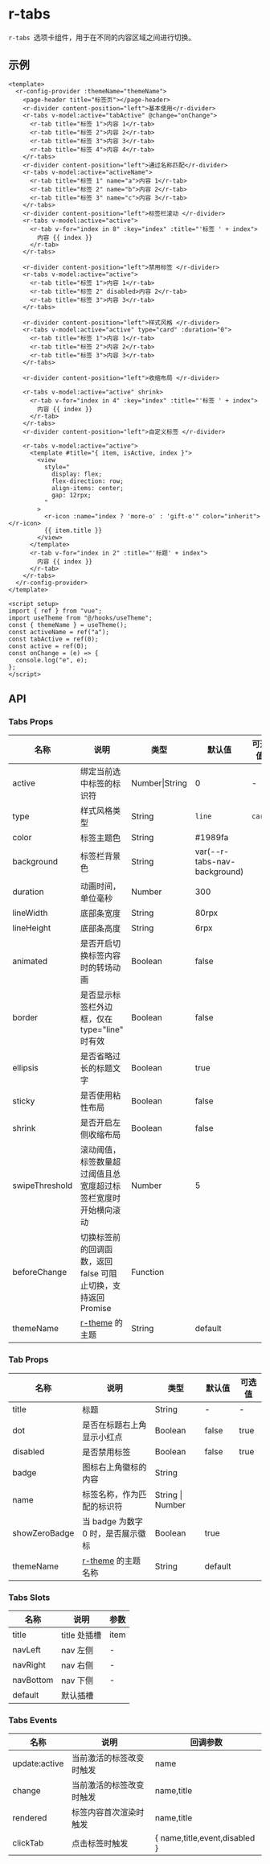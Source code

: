 # r-tabs

`r-tabs `选项卡组件，用于在不同的内容区域之间进行切换。

## 示例

```vue
<template>
  <r-config-provider :themeName="themeName">
    <page-header title="标签页"></page-header>
    <r-divider content-position="left">基本使用</r-divider>
    <r-tabs v-model:active="tabActive" @change="onChange">
      <r-tab title="标签 1">内容 1</r-tab>
      <r-tab title="标签 2">内容 2</r-tab>
      <r-tab title="标签 3">内容 3</r-tab>
      <r-tab title="标签 4">内容 4</r-tab>
    </r-tabs>
    <r-divider content-position="left">通过名称匹配</r-divider>
    <r-tabs v-model:active="activeName">
      <r-tab title="标签 1" name="a">内容 1</r-tab>
      <r-tab title="标签 2" name="b">内容 2</r-tab>
      <r-tab title="标签 3" name="c">内容 3</r-tab>
    </r-tabs>
    <r-divider content-position="left">标签栏滚动 </r-divider>
    <r-tabs v-model:active="active">
      <r-tab v-for="index in 8" :key="index" :title="'标签 ' + index">
        内容 {{ index }}
      </r-tab>
    </r-tabs>

    <r-divider content-position="left">禁用标签 </r-divider>
    <r-tabs v-model:active="active">
      <r-tab title="标签 1">内容 1</r-tab>
      <r-tab title="标签 2" disabled>内容 2</r-tab>
      <r-tab title="标签 3">内容 3</r-tab>
    </r-tabs>

    <r-divider content-position="left">样式风格 </r-divider>
    <r-tabs v-model:active="active" type="card" :duration="0">
      <r-tab title="标签 1">内容 1</r-tab>
      <r-tab title="标签 2">内容 2</r-tab>
      <r-tab title="标签 3">内容 3</r-tab>
    </r-tabs>

    <r-divider content-position="left">收缩布局 </r-divider>

    <r-tabs v-model:active="active" shrink>
      <r-tab v-for="index in 4" :key="index" :title="'标签 ' + index">
        内容 {{ index }}
      </r-tab>
    </r-tabs>
    <r-divider content-position="left">自定义标签 </r-divider>

    <r-tabs v-model:active="active">
      <template #title="{ item, isActive, index }">
        <view
          style="
            display: flex;
            flex-direction: row;
            align-items: center;
            gap: 12rpx;
          "
        >
          <r-icon :name="index ? 'more-o' : 'gift-o'" color="inherit"></r-icon>
          {{ item.title }}
        </view>
      </template>
      <r-tab v-for="index in 2" :title="'标题' + index">
        内容 {{ index }}
      </r-tab>
    </r-tabs>
  </r-config-provider>
</template>

<script setup>
import { ref } from "vue";
import useTheme from "@/hooks/useTheme";
const { themeName } = useTheme();
const activeName = ref("a");
const tabActive = ref(0);
const active = ref(0);
const onChange = (e) => {
  console.log("e", e);
};
</script>
```

## API

### Tabs Props

| 名称           | 说明                                                           | 类型           | 默认值                       | 可选值 |
| -------------- | -------------------------------------------------------------- | -------------- | ---------------------------- | ------ |
| active         | 绑定当前选中标签的标识符                                       | Number\|String | 0                            | -      |
| type           | 样式风格类型                                                   | String         | `line`                       | `card` |
| color          | 标签主题色                                                     | String         | #1989fa                      |        |
| background     | 标签栏背景色                                                   | String         | var(--r-tabs-nav-background) |        |
| duration       | 动画时间，单位毫秒                                             | Number         | 300                          |        |
| lineWidth      | 底部条宽度                                                     | String         | 80rpx                        |        |
| lineHeight     | 底部条高度                                                     | String         | 6rpx                         |        |
| animated       | 是否开启切换标签内容时的转场动画                               | Boolean        | false                        |        |
| border         | 是否显示标签栏外边框，仅在 type="line" 时有效                  | Boolean        | false                        |        |
| ellipsis       | 是否省略过长的标题文字                                         | Boolean        | true                         |        |
| sticky         | 是否使用粘性布局                                               | Boolean        | false                        |        |
| shrink         | 是否开启左侧收缩布局                                           | Boolean        | false                        |        |
| swipeThreshold | 滚动阈值，标签数量超过阈值且总宽度超过标签栏宽度时开始横向滚动 | Number         | 5                            |        |
| beforeChange   | 切换标签前的回调函数，返回 false 可阻止切换，支持返回 Promise  | Function       |                              |        |
| themeName      | [r-theme](https://ext.dcloud.net.cn/plugin?id=18661) 的主题    | String         | default                      |        |

### Tab Props

| 名称          | 说明                                                            | 类型             | 默认值  | 可选值 |
| ------------- | --------------------------------------------------------------- | ---------------- | ------- | ------ |
| title         | 标题                                                            | String           | -       | -      |
| dot           | 是否在标题右上角显示小红点                                      | Boolean          | false   | true   |
| disabled      | 是否禁用标签                                                    | Boolean          | false   | true   |
| badge         | 图标右上角徽标的内容                                            | String           |         |        |
| name          | 标签名称，作为匹配的标识符                                      | String \| Number |         |        |
| showZeroBadge | 当 badge 为数字 0 时，是否展示徽标                              | Boolean          | true    |        |
| themeName     | [r-theme](https://ext.dcloud.net.cn/plugin?id=18661) 的主题名称 | String           | default |        |

### Tabs Slots

| 名称      | 说明         | 参数 |
| --------- | ------------ | ---- |
| title     | title 处插槽 | item |
| navLeft   | nav 左侧     | -    |
| navRight  | nav 右侧     | -    |
| navBottom | nav 下侧     | -    |
| default   | 默认插槽     |      |

### Tabs Events

| 名称          | 说明                     | 回调参数                      |
| ------------- | ------------------------ | ----------------------------- |
| update:active | 当前激活的标签改变时触发 | name                          |
| change        | 当前激活的标签改变时触发 | name,title                    |
| rendered      | 标签内容首次渲染时触发   | name,title                    |
| clickTab      | 点击标签时触发           | { name,title,event,disabled } |
